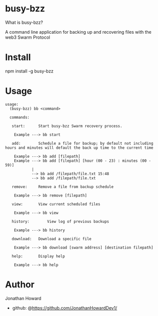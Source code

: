 # busy-bzz

What is busy-bzz? 

A command line application for backing up and recovering files with the web3 Swarm Protocol 

# Install


npm install -g busy-bzz

# Usage 

    usage:
      (busy-bzz) bb <command>

      commands:

       start:      Start busy-bzz Swarm recovery process.

        Example ---> bb start

       add:        Schedule a file for backup; by default not including hours and minutes will default the back up time to the current time

        Example ---> bb add [filepath]
        Example ---> bb add [filepath] [hour (00 - 23) : minutes (00 - 59)]
                |
                --> bb add /filepath/file.txt 15:48
                --> bb add /filepath/file.txt

       remove:     Remove a file from backup schedule

        Example ---> bb remove [filepath]

       view:       View current scheduled files

        Example ---> bb view

       history:        View log of previous backups

        Example ---> bb history

       download:   Download a specific file

        Example ---> bb download [swarm address] [destination filepath]

       help:       Display help

        Example ---> bb help



# Author
Jonathan Howard
* github: @https://github.com/JonathanHowardDev1/

